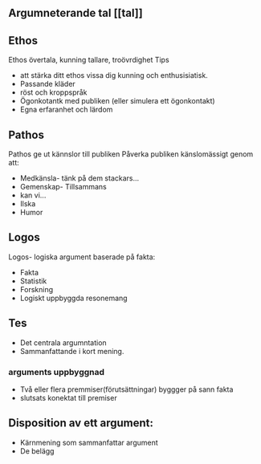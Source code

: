 ## Argumneterande tal [[tal]]
## Ethos
Ethos övertala, kunning tallare, troövrdighet
Tips
* att stärka ditt ethos vissa dig kunning och enthusisiatisk.
* Passande kläder
* röst och kroppspråk
* Ögonkotantk med publiken (eller simulera ett ögonkontakt)
* Egna erfaranhet och lärdom

## Pathos 
Pathos ge ut kännslor till publiken
Påverka publiken känslomässigt genom att:
* Medkänsla- tänk på dem stackars...
* Gemenskap-  Tillsammans
* kan vi...
* Ilska
* Humor 
## Logos
Logos- logiska argument baserade på fakta:
* Fakta
* Statistik
* Forskning
* Logiskt uppbyggda resonemang

## Tes
* Det centrala argumntation
* Sammanfattande i kort mening.

### arguments uppbyggnad
* Två eller flera premmiser(förutsättningar) byggger på sann fakta
* slutsats konektat till premiser

## Disposition av ett argument:
* Kärnmening som sammanfattar argument
* De belägg
